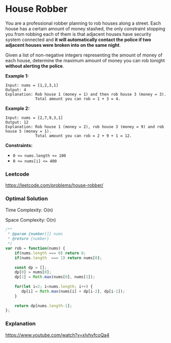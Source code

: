 # House Robber

You are a professional robber planning to rob houses along a street. Each house has a certain amount of money stashed, the only constraint stopping you from robbing each of them is that adjacent houses have security system connected and **it will automatically contact the police if two adjacent houses were broken into on the same night**.

Given a list of non-negative integers representing the amount of money of each house, determine the maximum amount of money you can rob tonight **without alerting the police**.

 

**Example 1:**

```
Input: nums = [1,2,3,1]
Output: 4
Explanation: Rob house 1 (money = 1) and then rob house 3 (money = 3).
             Total amount you can rob = 1 + 3 = 4.
```

**Example 2:**

```
Input: nums = [2,7,9,3,1]
Output: 12
Explanation: Rob house 1 (money = 2), rob house 3 (money = 9) and rob house 5 (money = 1).
             Total amount you can rob = 2 + 9 + 1 = 12.
```

 

**Constraints:**

- `0 <= nums.length <= 100`
- `0 <= nums[i] <= 400`



### Leetcode

https://leetcode.com/problems/house-robber/



### Optimal Solution

Time Complexity: O(n)

Space Complexity: O(n)

```js
/**
 * @param {number[]} nums
 * @return {number}
 */
var rob = function(nums) {
    if(nums.length === 0) return 0;
    if(nums.length  === 1) return nums[0];
    
    const dp = [];
    dp[0] = nums[0];
    dp[1] = Math.max(nums[0], nums[1]);
    
    for(let i=2; i<nums.length; i++) {
       dp[i] = Math.max(nums[i] + dp[i-2], dp[i-1]);
    }
    
    return dp[nums.length-1];
};
```



### Explanation

https://www.youtube.com/watch?v=xlvhyfcoQa4